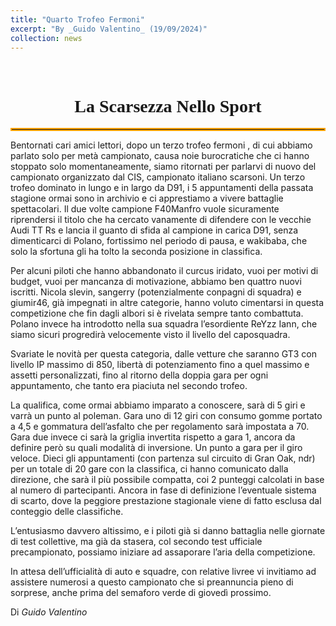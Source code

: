 ```yaml
---
title: "Quarto Trofeo Fermoni"
excerpt: "By _Guido Valentino_ (19/09/2024)"
collection: news
---
```


<br>

<h1 style="text-align: center; font-family: Algerian;">La Scarsezza Nello Sport</h1>
<hr style="border: 2px solid orange;" />

Bentornati cari amici lettori, dopo un terzo trofeo fermoni , di cui abbiamo parlato solo per metà campionato, causa noie burocratiche che ci hanno stoppato solo momentaneamente, siamo ritornati per parlarvi di nuovo del campionato organizzato dal CIS, campionato italiano scarsoni.
Un terzo trofeo dominato in lungo e in largo da D91, i 5 appuntamenti della passata stagione ormai sono in archivio e ci apprestiamo a vivere battaglie spettacolari.
Il due volte campione F40Manfro vuole sicuramente riprendersi il titolo che ha cercato vanamente di difendere con le vecchie Audi TT Rs e lancia il guanto di sfida al campione in carica D91, senza dimenticarci di Polano, fortissimo nel periodo di pausa, e wakibaba, che solo la sfortuna gli ha tolto la seconda posizione in classifica.

Per alcuni piloti che hanno abbandonato il curcus iridato, vuoi per motivi di budget, vuoi per mancanza di motivazione, abbiamo ben quattro nuovi iscritti. Nicola slevin, sangerry (potenzialmente conpagni di squadra) e giumir46, già impegnati in altre categorie, hanno voluto cimentarsi in questa competizione che fin dagli albori si è rivelata sempre tanto combattuta. Polano invece ha introdotto nella sua squadra l’esordiente ReYzz Iann, che siamo sicuri progredirà velocemente visto il livello del caposquadra.

Svariate le novità per questa categoria, dalle vetture che saranno GT3 con livello IP massimo di 850, libertà di potenziamento fino a quel massimo e assetti personalizzati, fino al ritorno della doppia gara per ogni appuntamento, che tanto era piaciuta nel secondo trofeo.

La qualifica, come ormai abbiamo imparato a conoscere, sarà di 5 giri e varrà un punto al poleman. Gara uno di 12 giri con consumo gomme portato a 4,5 e gommatura dell’asfalto che per regolamento sarà impostata a 70. Gara due invece ci sarà la griglia invertita rispetto a gara 1, ancora da definire però su quali modalità di inversione. Un punto a gara per il giro veloce. Dieci gli appuntamenti (con partenza sul circuito di Gran Oak, ndr) per un totale di 20 gare con la classifica, ci hanno comunicato dalla direzione, che sarà il più possibile compatta, coi 2 punteggi calcolati in base al numero di partecipanti. Ancora in fase di definizione l’eventuale sistema di scarto, dove la peggiore prestazione stagionale viene di fatto esclusa dal conteggio delle classifiche.

L’entusiasmo davvero altissimo, e i piloti già si danno battaglia nelle giornate di test collettive, ma già da stasera, col secondo test ufficiale precampionato, possiamo iniziare ad assaporare l’aria della competizione.

In attesa dell’ufficialità di auto e squadre, con relative livree vi invitiamo ad assistere numerosi a questo campionato che si preannuncia pieno di sorprese, anche prima del semaforo verde di giovedì prossimo.

Di _Guido Valentino_